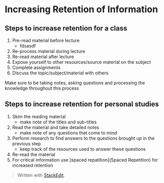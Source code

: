 # Increasing Retention of Information

## Steps to increase retention for a class

 1. Pre-read material before lecture
	 - fdsasdf
 3. Re-process material during lecture
 4. Re-read material after lecture
 5. Expose yourself to other resources/source material on the subject
 6. Complete assignments
 7. Discuss the topic/subject/material with others

Make sure to be taking notes, asking questions and processing the knowledge throughout this process

## Steps to increase retention for personal studies

 1. Skim the reading material
	 - make note of the titles and sub-titles
 2. Read the material and take detailed notes
	 - make note of any questions that come to mind
 3. Perform research to find answers to the questions brought up in the previous step
	 - keep track of the resources used to answer these questions
 4. Re-read the material
 5. For critical information use [spaced repatition](Spaced Repetition) for increased retention

> Written with [StackEdit](https://stackedit.io/).
<!--stackedit_data:
eyJoaXN0b3J5IjpbMTkzMDU2NDA2NSwxNTg4NzU4NjAxXX0=
-->